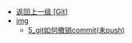 - [返回上一级 [Git]](后端/Git/)
- [img](后端/Git/img/)
  - [5_git如何撤销commit(未push)](后端/Git/img/5_git如何撤销commit(未push)/)
